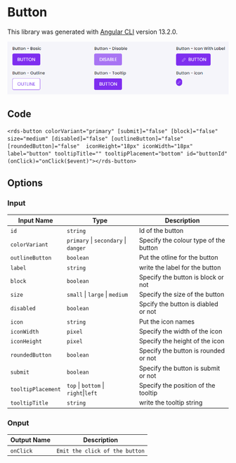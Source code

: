 # Button

This library was generated with [Angular CLI](https://github.com/angular/angular-cli) version 13.2.0.

<p align="left">
<img src="../../assets/Button.png" alt="Button"/>
<p/>

## Code

`<rds-button colorVariant="primary" [submit]="false" [block]="false" size="medium" [disabled]="false" [outlineButton]="false" [roundedButton]="false"  iconHeight="18px" iconWidth="18px" label="button" tooltipTitle="" tooltipPlacement="bottom" id="buttonId" (onClick)="onClick($event)"></rds-button>`

## Options
### Input
<!-- prettier-ignore -->
| Input Name                  | Type                             | Description                                                                  |
| --------------------------- | -------------------------------- | ---------------------------------------------------------------------------- |
| `id`                     | `string`                            |Id of the button  |
| `colorVariant`            | `primary` \| `secondary` \| `danger` | Specify the colour type of the button                                |
| `outlineButton`           | `boolean`                          | Put the otline for the button |
| `label`                   | `string`                           |write the label for the button                            |
| `block`                   |  `boolean`                         | Specify the button is block or not |
| `size`                    | `small` \| `large` \| `medium`     | Specify the size of the button               |
| `disabled`                | `boolean`                           |Spcify the button is diabled or not      |
| `icon`                    | `string`                           |Put the icon names  |
| `iconWidth`               | `pixel`                            |Specify the width of the icon|
| `iconHeight`              | `pixel`                            |Specify the height of the icon  |
| `roundedButton`           | `boolean`                          |Specify the button is rounded or not  |
| `submit`                  | `boolean`                          |Specify the button is submit or not  |
| `tooltipPlacement`        | `top` \| `bottom` \| `right`\|`left` | Specify the position of the tooltip |
| `tooltipTitle`            | `string`                           | write the tooltip string |

### Onput
| Output Name                 | Description                     |      
| --------------------------- | --------------------------------|
| `onClick`                   | `Emit the click of the button`  |

